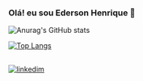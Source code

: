 ### Olá! eu sou Ederson Henrique 👋

![Anurag's GitHub stats](https://github-readme-stats.vercel.app/api?username=edersonhos&show_icons=true&theme=radical)

[![Top Langs](https://github-readme-stats.vercel.app/api/top-langs/?username=edersonhos&layout=compact)](https://github.com/anuraghazra/github-readme-stats)
##
[![linkedim](https://img.shields.io/badge/LinkedIn-0077B5?style=for-the-badge&logo=linkedin&logoColor=white/)](https://www.linkedin.com/in/ederson-henrique-70b645262/)
##
